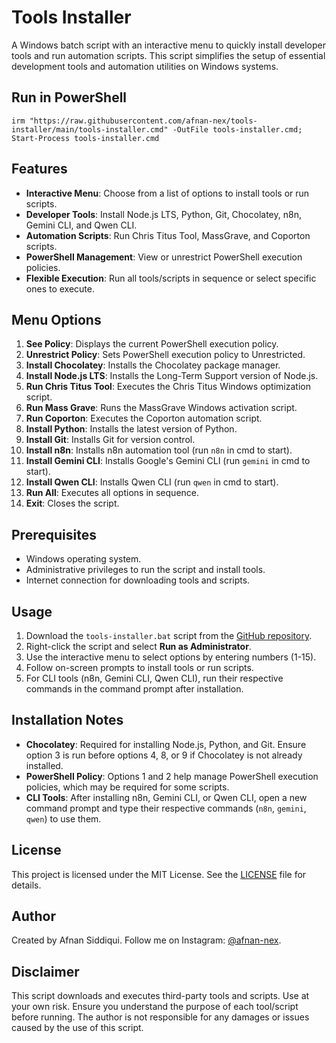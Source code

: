 # **Tools Installer**

A Windows batch script with an interactive menu to quickly install developer tools and run automation scripts. This script simplifies the setup of essential development tools and automation utilities on Windows systems.

## **Run in PowerShell**
```
irm "https://raw.githubusercontent.com/afnan-nex/tools-installer/main/tools-installer.cmd" -OutFile tools-installer.cmd; Start-Process tools-installer.cmd
```

## **Features**

*   **Interactive Menu**: Choose from a list of options to install tools or run scripts.
*   **Developer Tools**: Install Node.js LTS, Python, Git, Chocolatey, n8n, Gemini CLI, and Qwen CLI.
*   **Automation Scripts**: Run Chris Titus Tool, MassGrave, and Coporton scripts.
*   **PowerShell Management**: View or unrestrict PowerShell execution policies.
*   **Flexible Execution**: Run all tools/scripts in sequence or select specific ones to execute.

## **Menu Options**

1.  **See Policy**: Displays the current PowerShell execution policy.
2.  **Unrestrict Policy**: Sets PowerShell execution policy to Unrestricted.
3.  **Install Chocolatey**: Installs the Chocolatey package manager.
4.  **Install Node.js LTS**: Installs the Long-Term Support version of Node.js.
5.  **Run Chris Titus Tool**: Executes the Chris Titus Windows optimization script.
6.  **Run Mass Grave**: Runs the MassGrave Windows activation script.
7.  **Run Coporton**: Executes the Coporton automation script.
8.  **Install Python**: Installs the latest version of Python.
9.  **Install Git**: Installs Git for version control.
10.  **Install n8n**: Installs n8n automation tool (run `n8n` in cmd to start).
11.  **Install Gemini CLI**: Installs Google's Gemini CLI (run `gemini` in cmd to start).
12.  **Install Qwen CLI**: Installs Qwen CLI (run `qwen` in cmd to start).
13.  **Run All**: Executes all options in sequence.
14.  **Exit**: Closes the script.

## **Prerequisites**

*   Windows operating system.
*   Administrative privileges to run the script and install tools.
*   Internet connection for downloading tools and scripts.

## **Usage**

1.  Download the `tools-installer.bat` script from the [GitHub repository](https://github.com/afnan-nex/tools-installer).
2.  Right-click the script and select **Run as Administrator**.
3.  Use the interactive menu to select options by entering numbers (1-15).
4.  Follow on-screen prompts to install tools or run scripts.
5.  For CLI tools (n8n, Gemini CLI, Qwen CLI), run their respective commands in the command prompt after installation.

## **Installation Notes**

*   **Chocolatey**: Required for installing Node.js, Python, and Git. Ensure option 3 is run before options 4, 8, or 9 if Chocolatey is not already installed.
*   **PowerShell Policy**: Options 1 and 2 help manage PowerShell execution policies, which may be required for some scripts.
*   **CLI Tools**: After installing n8n, Gemini CLI, or Qwen CLI, open a new command prompt and type their respective commands (`n8n`, `gemini`, `qwen`) to use them.

## **License**

This project is licensed under the MIT License. See the [LICENSE](https://github.com/afnan-nex/tools-installer/blob/main/LICENSE) file for details.

## **Author**

Created by Afnan Siddiqui. Follow me on Instagram: [@afnan-nex](https://instagram.com/afnan-nex).

## **Disclaimer**

This script downloads and executes third-party tools and scripts. Use at your own risk. Ensure you understand the purpose of each tool/script before running. The author is not responsible for any damages or issues caused by the use of this script.
